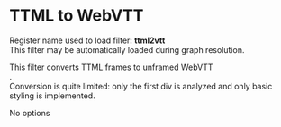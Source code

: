 <!-- automatically generated - do not edit, patch gpac/applications/gpac/gpac.c -->

# TTML to WebVTT  
  
Register name used to load filter: __ttml2vtt__  
This filter may be automatically loaded during graph resolution.  
  
This filter converts TTML frames to unframed WebVTT  
.  
Conversion is quite limited: only the first div is analyzed and only basic styling is implemented.  
  
No options  
  
